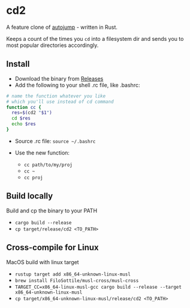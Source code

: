 # cd2

A feature clone of [autojump](https://github.com/wting/autojump) - written in Rust.

Keeps a count of the times you `cd` into a filesystem dir and sends you to most popular directories accordingly.

## Install

- Download the binary from [Releases](https://github.com/skyward-luke/cd2/releases)
- Add the following to your shell .rc file, like .bashrc:

```bash
# name the function whatever you like
# which you'll use instead of cd command
function cc {
  res=$(cd2 "$1")
  cd $res
  echo $res
}
```

- Source .rc file: `source ~/.bashrc`

- Use the new function:
  - `cc path/to/my/proj`
  - `cc ~`
  - `cc proj`

## Build locally

Build and cp the binary to your PATH

- `cargo build --release`
- `cp target/release/cd2 <TO_PATH>`

## Cross-compile for Linux

MacOS build with linux target

- `rustup target add x86_64-unknown-linux-musl`
- `brew install FiloSottile/musl-cross/musl-cross`
- `TARGET_CC=x86_64-linux-musl-gcc cargo build --release --target x86_64-unknown-linux-musl`
- `cp target/x86_64-unknown-linux-musl/release/cd2 <TO_PATH>`
